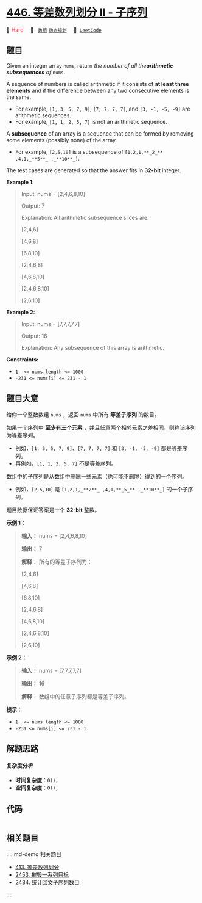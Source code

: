 # [446. 等差数列划分 II - 子序列](https://leetcode.com/problems/arithmetic-slices-ii-subsequence)

🔴 <font color=#ff334b>Hard</font>&emsp; 🔖&ensp; [`数组`](/leetcode/outline/tag/array.md) [`动态规划`](/leetcode/outline/tag/dynamic-programming.md)&emsp; 🔗&ensp;[`LeetCode`](https://leetcode.com/problems/arithmetic-slices-ii-subsequence)


## 题目

Given an integer array `nums`, return _the number of all the**arithmetic
subsequences** of_ `nums`.

A sequence of numbers is called arithmetic if it consists of **at least three
elements** and if the difference between any two consecutive elements is the
same.

  * For example, `[1, 3, 5, 7, 9]`, `[7, 7, 7, 7]`, and `[3, -1, -5, -9]` are arithmetic sequences.
  * For example, `[1, 1, 2, 5, 7]` is not an arithmetic sequence.

A **subsequence** of an array is a sequence that can be formed by removing
some elements (possibly none) of the array.

  * For example, `[2,5,10]` is a subsequence of `[1,2,1,**_2_** ,4,1,_**5**_ ,_**10**_]`.

The test cases are generated so that the answer fits in **32-bit** integer.



**Example 1:**

> Input: nums = [2,4,6,8,10]
> 
> Output: 7
> 
> Explanation: All arithmetic subsequence slices are:
> 
> [2,4,6]
> 
> [4,6,8]
> 
> [6,8,10]
> 
> [2,4,6,8]
> 
> [4,6,8,10]
> 
> [2,4,6,8,10]
> 
> [2,6,10]

**Example 2:**

> Input: nums = [7,7,7,7,7]
> 
> Output: 16
> 
> Explanation: Any subsequence of this array is arithmetic.

**Constraints:**

  * `1  <= nums.length <= 1000`
  * `-231 <= nums[i] <= 231 - 1`


## 题目大意

给你一个整数数组 `nums` ，返回 `nums` 中所有 **等差子序列** 的数目。

如果一个序列中 **至少有三个元素** ，并且任意两个相邻元素之差相同，则称该序列为等差序列。

  * 例如，`[1, 3, 5, 7, 9]`、`[7, 7, 7, 7]` 和 `[3, -1, -5, -9]` 都是等差序列。
  * 再例如，`[1, 1, 2, 5, 7]` 不是等差序列。

数组中的子序列是从数组中删除一些元素（也可能不删除）得到的一个序列。

  * 例如，`[2,5,10]` 是 `[1,2,1,_**2**_ ,4,1,**_5_** ,_**10**_]` 的一个子序列。

题目数据保证答案是一个 **32-bit** 整数。



**示例 1：**

> 
> 
> 
> 
> 
> **输入：** nums = [2,4,6,8,10]
> 
> **输出：** 7
> 
> **解释：** 所有的等差子序列为：
> 
> [2,4,6]
> 
> [4,6,8]
> 
> [6,8,10]
> 
> [2,4,6,8]
> 
> [4,6,8,10]
> 
> [2,4,6,8,10]
> 
> [2,6,10]
> 
> 

**示例 2：**

> 
> 
> 
> 
> 
> **输入：** nums = [7,7,7,7,7]
> 
> **输出：** 16
> 
> **解释：** 数组中的任意子序列都是等差子序列。
> 
> 



**提示：**

  * `1  <= nums.length <= 1000`
  * `-231 <= nums[i] <= 231 - 1`


## 解题思路

#### 复杂度分析

- **时间复杂度**：`O()`，
- **空间复杂度**：`O()`，

## 代码

```javascript

```

## 相关题目

:::: md-demo 相关题目
- [413. 等差数列划分](https://leetcode.com/problems/arithmetic-slices)
- [2453. 摧毁一系列目标](https://leetcode.com/problems/destroy-sequential-targets)
- [2484. 统计回文子序列数目](https://leetcode.com/problems/count-palindromic-subsequences)

::::
